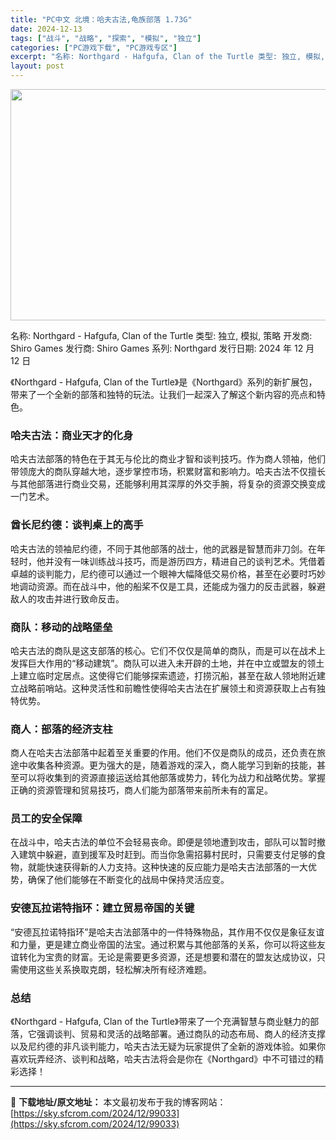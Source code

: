 ```yaml
---
title: "PC中文 北境：哈夫古法,龟族部落 1.73G"
date: 2024-12-13
tags: ["战斗", "战略", "探索", "模拟", "独立"]
categories: ["PC游戏下载", "PC游戏专区"]
excerpt: "名称: Northgard - Hafgufa, Clan of the Turtle 类型: 独立, 模拟, 策略 开发商: Shiro Games 发行商: Shiro Games 系列: Northgard 发行日期: 2024 年 12 月 12 日 《Northgard - Hafgufa&hellip;"
layout: post
---
```


<img class="aligncenter size-full wp-image-99034" src="https://sky.sfcrom.com/wp-content/uploads/2024/12/2024121302193915.webp" alt="" width="660" height="370" />

名称: Northgard - Hafgufa, Clan of the Turtle
类型: 独立, 模拟, 策略
开发商: Shiro Games
发行商: Shiro Games
系列: Northgard
发行日期: 2024 年 12 月 12 日

《Northgard - Hafgufa, Clan of the Turtle》是《Northgard》系列的新扩展包，带来了一个全新的部落和独特的玩法。让我们一起深入了解这个新内容的亮点和特色。
<h3>哈夫古法：商业天才的化身</h3>
哈夫古法部落的特色在于其无与伦比的商业才智和谈判技巧。作为商人领袖，他们带领庞大的商队穿越大地，逐步掌控市场，积累财富和影响力。哈夫古法不仅擅长与其他部落进行商业交易，还能够利用其深厚的外交手腕，将复杂的资源交换变成一门艺术。
<h3>酋长尼约德：谈判桌上的高手</h3>
哈夫古法的领袖尼约德，不同于其他部落的战士，他的武器是智慧而非刀剑。在年轻时，他并没有一味训练战斗技巧，而是游历四方，精进自己的谈判艺术。凭借着卓越的谈判能力，尼约德可以通过一个眼神大幅降低交易价格，甚至在必要时巧妙地调动资源。而在战斗中，他的船桨不仅是工具，还能成为强力的反击武器，躲避敌人的攻击并进行致命反击。
<h3>商队：移动的战略堡垒</h3>
哈夫古法的商队是这支部落的核心。它们不仅仅是简单的商队，而是可以在战术上发挥巨大作用的“移动建筑”。商队可以进入未开辟的土地，并在中立或盟友的领土上建立临时定居点。这使得它们能够探索遗迹，打捞沉船，甚至在敌人领地附近建立战略前哨站。这种灵活性和前瞻性使得哈夫古法在扩展领土和资源获取上占有独特优势。
<h3>商人：部落的经济支柱</h3>
商人在哈夫古法部落中起着至关重要的作用。他们不仅是商队的成员，还负责在旅途中收集各种资源。更为强大的是，随着游戏的深入，商人能学习到新的技能，甚至可以将收集到的资源直接运送给其他部落或势力，转化为战力和战略优势。掌握正确的资源管理和贸易技巧，商人们能为部落带来前所未有的富足。
<h3>员工的安全保障</h3>
在战斗中，哈夫古法的单位不会轻易丧命。即便是领地遭到攻击，部队可以暂时撤入建筑中躲避，直到援军及时赶到。而当你急需招募村民时，只需要支付足够的食物，就能快速获得新的人力支持。这种快速的反应能力是哈夫古法部落的一大优势，确保了他们能够在不断变化的战局中保持灵活应变。
<h3>安德瓦拉诺特指环：建立贸易帝国的关键</h3>
“安德瓦拉诺特指环”是哈夫古法部落中的一件特殊物品，其作用不仅仅是象征友谊和力量，更是建立商业帝国的法宝。通过积累与其他部落的关系，你可以将这些友谊转化为宝贵的财富。无论是需要更多资源，还是想要和潜在的盟友达成协议，只需使用这些关系换取克朗，轻松解决所有经济难题。
<h3>总结</h3>
《Northgard - Hafgufa, Clan of the Turtle》带来了一个充满智慧与商业魅力的部落，它强调谈判、贸易和灵活的战略部署。通过商队的动态布局、商人的经济支撑以及尼约德的非凡谈判能力，哈夫古法无疑为玩家提供了全新的游戏体验。如果你喜欢玩弄经济、谈判和战略，哈夫古法将会是你在《Northgard》中不可错过的精彩选择！

---
📖 **下载地址/原文地址：** 本文最初发布于我的博客网站：[https://sky.sfcrom.com/2024/12/99033](https://sky.sfcrom.com/2024/12/99033)

